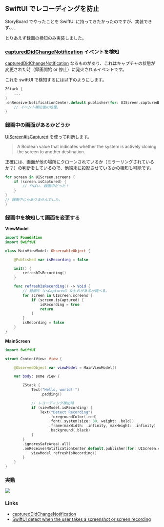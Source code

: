## SwiftUI でレコーディングを防止

StoryBoard でやったことを SwiftUI に持ってきたかったのですが、実装できず、、、

とりあえず録画の検知のみ実装しました。

### [capturedDidChangeNotification](https://developer.apple.com/documentation/uikit/uiscreen/2921652-captureddidchangenotification) イベントを検知

[capturedDidChangeNotification](https://developer.apple.com/documentation/uikit/uiscreen/2921652-captureddidchangenotification) なるものがあり、これはキャプチャの状態が変更された時（録画開始 or 停止）に発火されるイベントです。

これを swiftUI で検知するには以下のようにします。

```swift
ZStack {
    ...
}
.onReceive(NotificationCenter.default.publisher(for: UIScreen.capturedDidChangeNotification)) { _ in
    // イベント検知後の処理。
}
```

### 録画中の画面があるかどうか

[UIScreen#isCaptured](https://developer.apple.com/documentation/uikit/uiscreen/2921651-iscaptured) を使って判断します。

> A Boolean value that indicates whether the system is actively cloning the screen to another destination.

正確には、画面が他の場所にクローンされているか（ミラーリングされているか？）の判断をしているので、他端末に投影させているかの検知も可能です。

```swift
for screen in UIScreen.screens {
    if (screen.isCaptured) {
        // やばい、録画中だった！
    }
}
// 録画中じゃありませんでした。
}
```

### 録画中を検知して画面を変更する

**ViewModel**

```swift
import Foundation
import SwiftUI

class MainViewModel: ObservableObject {

    @Published var isRecording = false

    init() {
        refreshIsRecording()
    }

    func refreshIsRecording() -> Void {
        // 録画中（isCaptured）なものがあるか調べる。
        for screen in UIScreen.screens {
            if (screen.isCaptured) {
                isRecording = true
                return
            }
        }
        isRecording = false
    }
}
```

**MainScreen**

```swift
import SwiftUI

struct ContentView: View {

    @ObservedObject var viewModel = MainViewModel()

    var body: some View {

        ZStack {
            Text("Hello, world!!")
                .padding()

            // レコーディング検出時
            if (viewModel.isRecording) {
                Text("Detect Recording")
                    .foregroundColor(.red)
                    .font(.system(size: 30, weight: .bold))
                    .frame(maxWidth: .infinity, maxHeight: .infinity)
                    .background(.black)
            }
        }
        .ignoresSafeArea(.all)
        .onReceive(NotificationCenter.default.publisher(for: UIScreen.capturedDidChangeNotification)) { _ in
            viewModel.refreshIsRecording()
        }
    }
}
```

### 実動

![](./readme/swiftui.gif)

### Links

- [capturedDidChangeNotification](https://developer.apple.com/documentation/uikit/uiscreen/2921652-captureddidchangenotification)
- [SwiftUI detect when the user takes a screenshot or screen recording](https://stackoverflow.com/questions/63954077/swiftui-detect-when-the-user-takes-a-screenshot-or-screen-recording)
